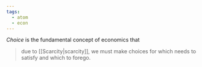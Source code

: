 ```yaml
---
tags:
  - atom
  - econ
---
```

*Choice* is the fundamental concept of economics that
> due to [[Scarcity|scarcity]], we must make choices for which needs to satisfy and which to forego.
